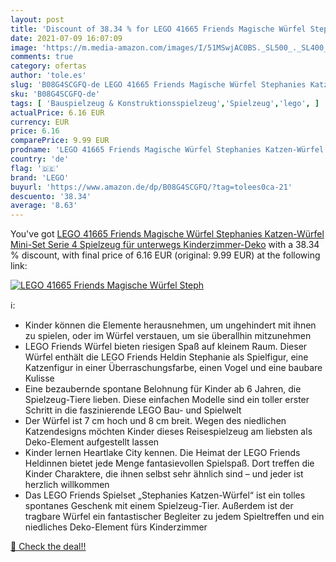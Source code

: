 ```yaml
---
layout: post
title: 'Discount of 38.34 % for LEGO 41665 Friends Magische Würfel Steph'
date: 2021-07-09 16:07:09
image: 'https://m.media-amazon.com/images/I/51MSwjAC0BS._SL500_._SL400_.jpg'
comments: true
category: ofertas
author: 'tole.es'
slug: 'B08G4SCGFQ-de LEGO 41665 Friends Magische Würfel Stephanies Katzen-...'
sku: 'B08G4SCGFQ-de'
tags: [ 'Bauspielzeug & Konstruktionsspielzeug','Spielzeug','lego', ]
actualPrice: 6.16 EUR
currency: EUR
price: 6.16
comparePrice: 9.99 EUR
prodname: 'LEGO 41665 Friends Magische Würfel Stephanies Katzen-Würfel Mini-Set Serie 4  Spielzeug für unterwegs  Kinderzimmer-Deko'
country: 'de'
flag: '🇩🇪'
brand: 'LEGO'
buyurl: 'https://www.amazon.de/dp/B08G4SCGFQ/?tag=tolees0ca-21'
descuento: '38.34'
average: '8.63'
---
```


You've got [LEGO 41665 Friends Magische Würfel Stephanies Katzen-Würfel Mini-Set Serie 4  Spielzeug für unterwegs  Kinderzimmer-Deko](https://www.amazon.de/dp/B08G4SCGFQ/?tag=tolees0ca-21) with a  38.34 % discount, with final price of 6.16 EUR (original: 9.99 EUR) at the following link:

[![LEGO 41665 Friends Magische Würfel Steph](https://m.media-amazon.com/images/I/51MSwjAC0BS._SL500_._SL400_.jpg)](https://www.amazon.de/dp/B08G4SCGFQ/?tag=tolees0ca-21)

ℹ️:

- Kinder können die Elemente herausnehmen, um ungehindert mit ihnen zu spielen, oder im Würfel verstauen, um sie überallhin mitzunehmen
- LEGO Friends Würfel bieten riesigen Spaß auf kleinem Raum. Dieser Würfel enthält die LEGO Friends Heldin Stephanie als Spielfigur, eine Katzenfigur in einer Überraschungsfarbe, einen Vogel und eine baubare Kulisse
- Eine bezaubernde spontane Belohnung für Kinder ab 6 Jahren, die Spielzeug-Tiere lieben. Diese einfachen Modelle sind ein toller erster Schritt in die faszinierende LEGO Bau- und Spielwelt
- Der Würfel ist 7 cm hoch und 8 cm breit. Wegen des niedlichen Katzendesigns möchten Kinder dieses Reisespielzeug am liebsten als Deko-Element aufgestellt lassen
- Kinder lernen Heartlake City kennen. Die Heimat der LEGO Friends Heldinnen bietet jede Menge fantasievollen Spielspaß. Dort treffen die Kinder Charaktere, die ihnen selbst sehr ähnlich sind – und jeder ist herzlich willkommen
- Das LEGO Friends Spielset „Stephanies Katzen-Würfel“ ist ein tolles spontanes Geschenk mit einem Spielzeug-Tier. Außerdem ist der tragbare Würfel ein fantastischer Begleiter zu jedem Spieltreffen und ein niedliches Deko-Element fürs Kinderzimmer

[🛒 Check the deal!!](https://www.amazon.de/dp/B08G4SCGFQ/?tag=tolees0ca-21)
